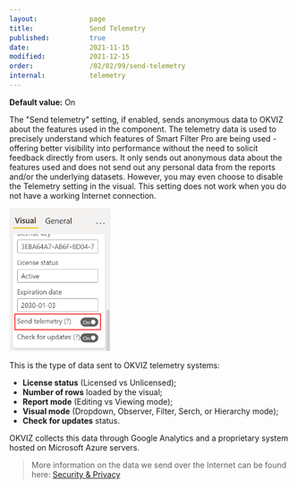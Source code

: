 ```yaml
---
layout:             page
title:              Send Telemetry
published:          true
date:               2021-11-15
modified:           2021-12-15
order:              /02/02/99/send-telemetry
internal:           telemetry
---
```

**Default value:** On

The "Send telemetry" setting, if enabled, sends anonymous data to OKVIZ about the features used in the component. The telemetry data is used to precisely understand which features of Smart Filter Pro are being used - offering better visibility into performance without the need to solicit feedback directly from users. It only sends out anonymous data about the features used and does not send out any personal data from the reports and/or the underlying datasets. However, you may even choose to disable the Telemetry setting in the visual. This setting does not work when you do not have a working Internet connection.

<img src="images/send-telemetry-option.png" width="180">

This is the type of data sent to OKVIZ telemetry systems:
- **License status** (Licensed vs Unlicensed);
- **Number of rows** loaded by the visual;
- **Report mode** (Editing vs Viewing mode);
- **Visual mode** (Dropdown, Observer, Filter, Serch, or Hierarchy mode);
- **Check for updates** status.

OKVIZ collects this data through Google Analytics and a proprietary system hosted on Microsoft Azure servers.

> More information on the data we send over the Internet can be found here: [Security & Privacy](../../general/security)
